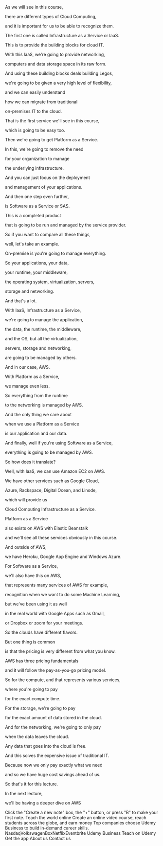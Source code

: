 As we will see in this course,

there are different types of Cloud Computing,

and it is important for us to be able to recognize them.

The first one is called Infrastructure as a Service or IaaS.

This is to provide the building blocks for cloud IT.

With this IaaS, we're going to provide networking,

computers and data storage space in its raw form.

And using these building blocks deals building Legos,

we're going to be given a very high level of flexibility,

and we can easily understand

how we can migrate from traditional

on-premises IT to the cloud.

That is the first service we'll see in this course,

which is going to be easy too.

Then we're going to get Platform as a Service.

In this, we're going to remove the need

for your organization to manage

the underlying infrastructure.

And you can just focus on the deployment

and management of your applications.

And then one step even further,

is Software as a Service or SAS.

This is a completed product

that is going to be run and managed by the service provider.

So if you want to compare all these things,

well, let's take an example.

On-premise is you're going to manage everything.

So your applications, your data,

your runtime, your middleware,

the operating system, virtualization, servers,

storage and networking.

And that's a lot.

With IaaS, Infrastructure as a Service,

we're going to manage the application,

the data, the runtime, the middleware,

and the OS, but all the virtualization,

servers, storage and networking,

are going to be managed by others.

And in our case, AWS.

With Platform as a Service,

we manage even less.

So everything from the runtime

to the networking is managed by AWS.

And the only thing we care about

when we use a Platform as a Service

is our application and our data.

And finally, well if you're using Software as a Service,

everything is going to be managed by AWS.

So how does it translate?

Well, with IaaS, we can use Amazon EC2 on AWS.

We have other services such as Google Cloud,

Azure, Rackspace, Digital Ocean, and Linode,

which will provide us

Cloud Computing Infrastructure as a Service.

Platform as a Service

also exists on AWS with Elastic Beanstalk

and we'll see all these services obviously in this course.

And outside of AWS,

we have Heroku, Google App Engine and Windows Azure.

For Software as a Service,

we'll also have this on AWS,

that represents many services of AWS for example,

recognition when we want to do some Machine Learning,

but we've been using it as well

in the real world with Google Apps such as Gmail,

or Dropbox or zoom for your meetings.

So the clouds have different flavors.

But one thing is common

is that the pricing is very different from what you know.

AWS has three pricing fundamentals

and it will follow the pay-as-you-go pricing model.

So for the compute, and that represents various services,

where you're going to pay

for the exact compute time.

For the storage, we're going to pay

for the exact amount of data stored in the cloud.

And for the networking, we're going to only pay

when the data leaves the cloud.

Any data that goes into the cloud is free.

And this solves the expensive issue of traditional IT.

Because now we only pay exactly what we need

and so we have huge cost savings ahead of us.

So that's it for this lecture.

In the next lecture,

we'll be having a deeper dive on AWS


Click the "Create a new note" box, the "+" button, or press "B" to make your first note.
Teach the world online
Create an online video course, reach students across the globe, and earn money
Top companies choose Udemy Business to build in-demand career skills.
NasdaqVolkswagenBoxNetflixEventbrite
Udemy Business
Teach on Udemy
Get the app
About us
Contact us